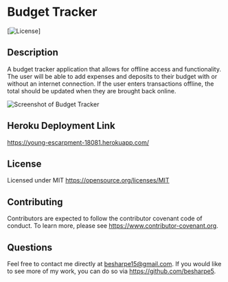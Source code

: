# Budget Tracker
  
   [![License](https://img.shields.io/badge/license-MIT-brightgreen.svg)]
    
  ## Description
 A budget tracker application that allows for offline access and functionality. The user will be able to add expenses and deposits to their budget with or without an internet connection. If the user enters transactions offline, the total should be updated when they are brought back online.

![Screenshot of Budget Tracker](https://user-images.githubusercontent.com/92644802/163863209-9205fff3-b30b-4dcc-bfec-963a22e25e51.png)
 ## Heroku Deployment Link
https://young-escarpment-18081.herokuapp.com/
## License
  Licensed under MIT
  https://opensource.org/licenses/MIT

  ## Contributing
  Contributors are expected to follow the contributor covenant code of conduct. To learn more, please see https://www.contributor-covenant.org.

  ## Questions
  Feel free to contact me directly at besharpe15@gmail.com. If you would like to see more of my work, you can do so via https://github.com/besharpe5.
